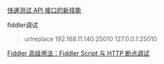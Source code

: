 [快速测试 API 接口的新技能](http://blog.720ui.com/2018/restclient_use/)


fiddler调试

> urlreplace 192.168.11.140:25010 127.0.0.1:25010

[Fiddler 高级用法：Fiddler Script 与 HTTP 断点调试](https://blog.csdn.net/qq_21051503/article/details/50678030)